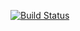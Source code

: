 [![Build Status](https://travis-ci.com/DrannikovVladimir/hexslet-jest.svg?branch=master)](https://travis-ci.com/DrannikovVladimir/hexslet-jest)
